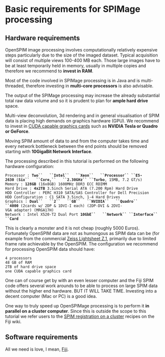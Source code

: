 ---
---
# Basic requirements for SPIMage processing

## Hardware requirements

OpenSPIM image processing involves computationally relatively expensive steps particularly due to the size of the imaged dataset. Typical acquisition will consist of multiple views 100-400 MB each. Those large images have to be at least temporarily held in memory, usually in multiple copies and therefore we recommend to **invest in RAM**.

Most of the code involved in SPIMage processing is in Java and is multi-threaded, therefore investing in **multi-core processors** is also advisable.

The output of the SPIMage processing may increase the already substantial total raw data volume and so it is prudent to plan for **ample hard drive** space.

Multi-view deconvolution, 3d rendering and in general visualisation of SPIM data is placing high demands on graphics hardware (GPU). We recommend to invest in [CUDA capable graphics cards](https://www.nvidia.de/object/cuda_home_new.html) such as **NVIDIA
Tesla or Quadro or GeForce**.

Moving SPIM amount of data to and from the computer takes time and every network bottleneck between the end points should be removed starting with **10GigaBit Network Interface**.

The processing described in this tutorial is performed on the following hardware configuration:

`Processor : `**`Two``   ``Intel``   ``Xeon``   ``Processor``
 ``E5-2630`**` (`**`Six``   ``Core,``   ``2.30GHz``
 ``Turbo`**`, 15MB, 7.2 GT/s) `  
`Memory : `**`128GB`**` (16x8GB) 1600MHz DDR3 ECC RDIMM`  
`Hard Drive : `**`4x2TB`**` 3.5inch Serial ATA (7.200 Rpm) Hard Drive`  
`HDD Controller : PERC H310 SATA/SAS Controller for Dell Precision`  
`HDD Configuration : C1 SATA 3.5inch, 1-4 Hard Drives`  
`Graphics : `**`Dual``   ``2``   ``GB``   ``NVIDIA``   ``Quadro``
 ``4000`**` (2cards w/ 2DP & 1DVI-I each) (2DP-DVI & 2DVI-VGA adapter) (MRGA17H)`  
`Network : Intel X520-T2 Dual Port `**`10GbE``   ``Network``
 ``Interface``   ``Card`**

This is clearly a monster and it is not cheap (roughly 5000 Euros). Fortunately OpenSPIM data are not as humongous as SPIM data can be (for example from the commercial [Zeiss Lightsheet Z.1](http://www.zeiss.com/microscopy/en_de/products/imaging-systems/lightsheet-z-1.html), primarily due to limited frame rate achievable by the OpenSPIM. The configuration we recommend for processing OpenSPIM data should have:

`4 processors`  
`48 GB of RAM`  
`2TB of hard drive space`  
`one CUDA capable graphics card`

One can of course get by with an even lesser computer and the Fiji SPIM code offers several work arounds to be able to process on large SPIM data without the higher end hardware. BUT IT WILL TAKE TIME. Investing into a decent computer (Mac or PC) is a good idea.

One way to truly speed up OpenSPIMage processing is to perform it **in parallel on a cluster computer**. Since this is outside the scope to this tutorial we refer users to the [SPIM registration on a cluster](https://fiji.sc/SPIM_Registration_on_cluster) recipes on the Fiji wiki.

## Software requirements

All we need is love, I mean, [Fiji](https://fiji.sc).
